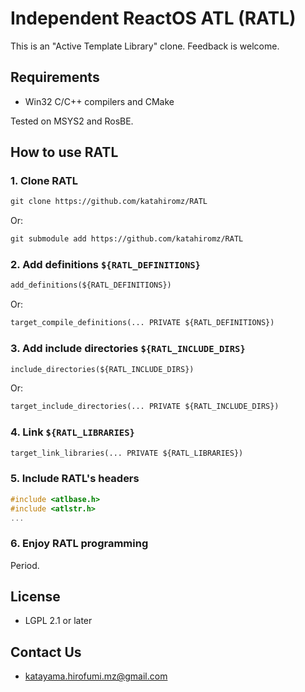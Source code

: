 # Independent ReactOS ATL (RATL)

This is an "Active Template Library" clone. Feedback is welcome.

## Requirements

- Win32 C/C++ compilers and CMake

Tested on MSYS2 and RosBE.

## How to use RATL

### 1. Clone RATL

```txt
git clone https://github.com/katahiromz/RATL
```

Or:

```txt
git submodule add https://github.com/katahiromz/RATL
```

### 2. Add definitions `${RATL_DEFINITIONS}`

```txt
add_definitions(${RATL_DEFINITIONS})
```

Or:

```txt
target_compile_definitions(... PRIVATE ${RATL_DEFINITIONS})
```

### 3. Add include directories `${RATL_INCLUDE_DIRS}`

```txt
include_directories(${RATL_INCLUDE_DIRS})
```

Or:

```txt
target_include_directories(... PRIVATE ${RATL_INCLUDE_DIRS})
```

### 4. Link `${RATL_LIBRARIES}`

```txt
target_link_libraries(... PRIVATE ${RATL_LIBRARIES})
```

### 5. Include RATL's headers

```c
#include <atlbase.h>
#include <atlstr.h>
...
```

### 6. Enjoy RATL programming

Period.

## License

- LGPL 2.1 or later

## Contact Us

- katayama.hirofumi.mz@gmail.com
